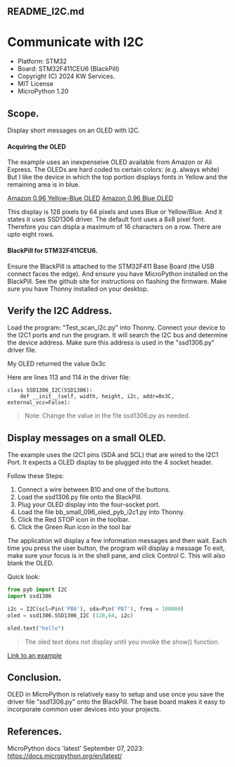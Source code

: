 ## README_I2C.md
# Communicate with I2C

* Platform: STM32
* Board: STM32F411CEU6 (BlackPill)
* Copyright (C) 2024 KW Services.
* MIT License
* MicroPython 1.20

## Scope.

Display short messages on an OLED with I2C.

#### Acquiring the OLED
The example uses an inexpenseive OLED available from Amazon or Ali Express.
The OLEDs are hard coded to certain colors: (e.g. always white) But I like the device in which the top portion displays fonts in Yellow and the remaining area is in blue.

[Amazon 0.96 Yellow-Blue OLED](https://www.amazon.com/UCTRONICS-SSD1306-Self-Luminous-Display-Raspberry/dp/B072Q2X2LL/ref=sr_1_7?dib=eyJ2IjoiMSJ9.Av2lkLGBWPhH2qBAbn1mSPGKyQ_hVDqN0Om-UmYJrf66AKnS5ghnYLkISDHrowoVn3JVtTT_Uo-hErXM6t9OzJcPG2Qacl_p_UZH-B8G4lkxPxAXDiR8kLyEIffCPGqrLFmfqdZqydjQi-KF8i1q5_vDRzNBVLpCG8OV1FGXFY8Lymoi52qLgiCuzfjJp9IbrraFa7xp8nuWlPK8Ks0Ws3UTBIvT5c_tzrK99PAb4no.4Q8j3JX8r905cfQi57P-mMBIwlXPeo4LZ0CDPdsw_gg&dib_tag=se&keywords=SSD1306&qid=1711466280&sr=8-7)
[Amazon 0.96 Blue OLED](https://www.amazon.com/HiLetgo-Serial-128X64-Display-Color/dp/B06XRBYJR8/ref=sr_1_1_sspa?dib=eyJ2IjoiMSJ9.Av2lkLGBWPhH2qBAbn1mSPGKyQ_hVDqN0Om-UmYJrf66AKnS5ghnYLkISDHrowoVn3JVtTT_Uo-hErXM6t9OzJcPG2Qacl_p_UZH-B8G4lkxPxAXDiR8kLyEIffCPGqrLFmfqdZqydjQi-KF8i1q5_vDRzNBVLpCG8OV1FGXFY8Lymoi52qLgiCuzfjJp9IbrraFa7xp8nuWlPK8Ks0Ws3UTBIvT5c_tzrK99PAb4no.4Q8j3JX8r905cfQi57P-mMBIwlXPeo4LZ0CDPdsw_gg&dib_tag=se&keywords=SSD1306&qid=1711466280&sr=8-1-spons&sp_csd=d2lkZ2V0TmFtZT1zcF9hdGY&th=1)

This display is 128 pixels by 64 pixels and uses Blue or Yellow/Blue.  And it states it uses SSD1306 driver.
The default font uses a 8x8 pixel font.  Therefore you can displa a maximum of 16 characters on a row.  There are upto eight rows.

#### BlackPill for STM32F411CEU6.

Ensure the BlackPill is attached to the STM32F411 Base Board (the USB connect faces the edge).
And ensure you have MicroPython installed on the BlackPill.  See the github site for instructions
on flashing the firmware.  Make sure you have Thonny installed on your desktop.

## Verify the I2C Address.

Load the program: "Test_scan_i2c.py" into Thonny. Connect your device to the I2C1 ports and run the program.
It will search the I2C bus and determine the device address. Make sure this address is used in the "ssd1306.py" driver file.

My OLED returned the value 0x3c

Here are lines 113 and 114 in the driver file:
```
class SSD1306_I2C(SSD1306):
    def __init__(self, width, height, i2c, addr=0x3C, external_vcc=False):
```

>Note: Change the value in the file ssd1306.py as needed.

## Display messages on a small OLED.

The example uses the I2C1 pins (SDA and SCL) that are wired to the I2C1 Port.
It expects a OLED display to be plugged into the 4 socket header.

Follow these Steps:
1) Connect a wire between B10 and one of the buttons.
2) Load the ssd1306.py file onto the BlackPill.
3) Plug your OLED display into the four-socket port.
4) Load the file bb_small_096_oled_pyb_i2c1.py into Thonny.
5) Click the Red STOP icon in the toolbar.
6) Click the Green Run icon in the tool bar

The application wil display a few information messages and then wait.
Each time you press the user button, the program will display a message
To exit, make sure your focus is in the shell pane, and click Control C.
This will also blank the OLED.


Quick look:
```python
from pyb import I2C
import ssd1306

i2c = I2C(scl=Pin('PB6'), sda=Pin('PB7'), freq = 100000)
oled = ssd1306.SSD1306_I2C (128,64, i2c)

oled.text("hello")
```

> The oled text does not display until you invoke the show() function.

[Link to an example](/bb_small_096_oled_pyb_i2c1.py)



## Conclusion.

OLED in MicroPython is relatively easy to setup and use once you save the driver file "ssd1306.py" onto the BlackPill.
 The base board makes it easy to incorporate common user devices into your projects.

## References.

MicroPython docs 'latest' September 07, 2023: https://docs.micropython.org/en/latest/